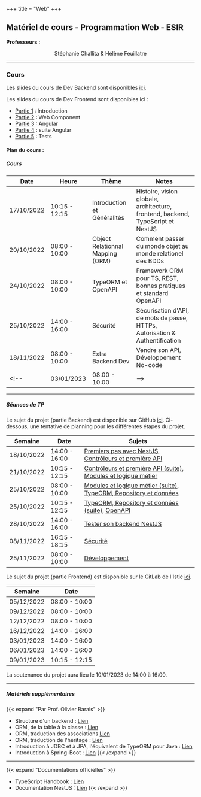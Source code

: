 +++
title = "Web"
+++

## Matériel de cours - Programmation Web - ESIR

**Professeurs** : 
<p style="text-align: center;">
    Stéphanie Challita &amp Hélène Feuillatre
</p>

---

### Cours
				
Les slides du cours de Dev Backend sont disponibles [ici](/web/WebServer-ESIR.pdf).

Les slides du cours de Dev Frontend sont disponibles ici :
- [Partie 1](/web/Front_Partie1_2021-2022.pdf) : Introduction
- [Partie 2](/web/Front_Partie2_2021-2022.pdf) : Web Component
- [Partie 3](/web/Front_Partie3_2021-2022.pdf) : Angular
- [Partie 4](/web/Front_Partie4_2021-2022.pdf) : suite Angular
- [Partie 5](/web/Front_Partie5_2021-2022.pdf) : Tests


#### Plan du cours :

##### Cours

| Date | Heure | Thème | Notes |
| -------- | -------- | -------- | -------- |
| 17/10/2022 | 10:15 - 12:15 | Introduction et Généralités | Histoire, vision globale, architecture, frontend, backend, TypeScript et NestJS | 
| 20/10/2022 | 08:00 - 10:00 | Object Relationnal Mapping (ORM) | Comment passer du monde objet au monde relationel des BDDs | 
| 24/10/2022 | 08:00 - 10:00 | TypeORM et OpenAPI | Framework ORM pour TS, REST, bonnes pratiques et standard OpenAPI | 
| 25/10/2022 | 14:00 - 16:00 | Sécurité | Sécurisation d'API, de mots de passe, HTTPs, Autorisation & Authentification
| 18/11/2022 | 08:00 - 10:00 | Extra Backend Dev | Vendre son API, Développement No-code |
<!-- | 03/01/2023 | 08:00 - 10:00 | -->

			
---

##### Séances de TP

Le sujet du projet (partie Backend) est disponible sur GitHub [ici](https://github.com/stephaniechallita/WebServer).
Ci-dessous, une tentative de planning pour les différentes étapes du projet.


| Semaine | Date | Sujets |
| -------- | -------- | -------- | 
| 18/10/2022 | 14:00 - 16:00 | [Premiers pas avec NestJS](https://github.com/stephaniechallita/WebServer/blob/master/premiers_pas_avec_nestjs.md), [Contrôleurs et première API](https://github.com/stephaniechallita/WebServer/blob/master/controleurs_et_premiere_api.md) |
| 21/10/2022 | 10:15 - 12:15 | [Contrôleurs et première API (suite)](https://github.com/stephaniechallita/WebServer/blob/master/controleurs_et_premiere_api.md), [Modules et logique métier](https://github.com/stephaniechallita/WebServer/blob/master/modules_et_logiques_metiers.md) |
| 25/10/2022 | 08:00 - 10:00 | [Modules et logique métier (suite)](https://github.com/stephaniechallita/WebServer/blob/master/modules_et_logiques_metiers.md), [TypeORM, Repository et données](https://github.com/stephaniechallita/WebServer/blob/master/typeorm_repository_et_donnees.md) |
| 25/10/2022 | 10:15 - 12:15 | [TypeORM, Repository et données (suite)](https://github.com/stephaniechallita/WebServer/blob/master/typeorm_repository_et_donnees.md), [OpenAPI](https://github.com/stephaniechallita/WebServer/blob/master/openapi.md) |
| 28/10/2022 | 14:00 - 16:00 | [Tester son backend NestJS](https://github.com/stephaniechallita/WebServer/blob/master/tester_son_backend_nestjs.md) |
| 08/11/2022 | 16:15 - 18:15 | [Sécurité](https://github.com/stephaniechallita/WebServer/blob/master/securite.md) |
| 25/11/2022 | 08:00 - 10:00 | [Développement](https://github.com/stephaniechallita/WebServer/blob/master/developpement.md) |

Le sujet du projet (partie Frontend) est disponible sur le GitLab de l'Istic [ici](https://gitlab.istic.univ-rennes1.fr/hfeuilla/jxc_fradministrationfront).

| Semaine | Date |
| -------- | -------- |
| 05/12/2022 | 08:00 - 10:00 |
| 09/12/2022 | 08:00 - 10:00 |
| 12/12/2022 | 08:00 - 10:00 |
| 16/12/2022 | 14:00 - 16:00 |
| 03/01/2023 | 14:00 - 16:00 |
| 06/01/2023 | 14:00 - 16:00 |
| 09/01/2023 | 10:15 - 12:15 |

La soutenance du projet aura lieu le 10/01/2023 de 14:00 à 16:00.
							
---

##### Matériels supplémentaires
{{< expand "Par Prof. Olivier Barais" >}}
- Structure d'un backend : [Lien](https://drive.google.com/file/d/1An7uVO1d9Y8PHwnJlmN06uI9zU37ZNpw/preview)
- ORM, de la table à la classe : [Lien](https://drive.google.com/file/d/1RCpm0_t9VZhTvybn50EraboQwOvqUZBc/preview)
- ORM, traduction des associations [Lien](https://drive.google.com/file/d/1IzEzdN4ONL1InC5dPgYFVtzWcRU6qtvt/preview)
- ORM, traduction de l'héritage : [Lien](https://drive.google.com/file/d/1723vp3Mshcgpl8ByRZ6kM6mdh3oXsrST/preview)
- Introduction à JDBC et à JPA, l'équivalent de TypeORM pour Java : [Lien](https://drive.google.com/file/d/1mT-GPYhMcNmDZL_H0X_Xn9Orrjf4Md-a/preview)
- Introduction à Spring-Boot : [Lien](https://drive.google.com/file/d/1T7Vt8tOB4kR_Uf5WIMNWFGvU4LK-1tor/preview)
{{< /expand >}}

---

{{< expand "Documentations officielles" >}}
- TypeScript Handbook : [Lien](https://www.typescriptlang.org/docs/handbook/intro.html)
- Documentation NestJS : [Lien](https://docs.nestjs.com/)
{{< /expand >}}